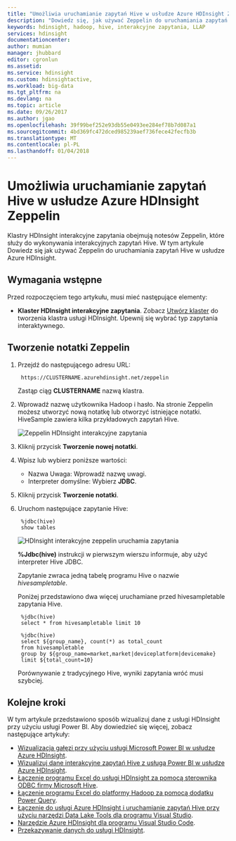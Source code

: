 ```yaml
---
title: "Umożliwia uruchamianie zapytań Hive w usłudze Azure HDInsight Zeppelin | Dokumentacja firmy Microsoft"
description: "Dowiedz się, jak używać Zeppelin do uruchamiania zapytań Hive."
keywords: hdinsight, hadoop, hive, interakcyjne zapytania, LLAP
services: hdinsight
documentationcenter: 
author: mumian
manager: jhubbard
editor: cgronlun
ms.assetid: 
ms.service: hdinsight
ms.custom: hdinsightactive,
ms.workload: big-data
ms.tgt_pltfrm: na
ms.devlang: na
ms.topic: article
ms.date: 09/26/2017
ms.author: jgao
ms.openlocfilehash: 39f99bef252e93db55e0493ee284ef78b7d087a1
ms.sourcegitcommit: 4bd369fc472dced985239aef736fece42fecfb3b
ms.translationtype: MT
ms.contentlocale: pl-PL
ms.lasthandoff: 01/04/2018
---
```

# <a name="use-zeppelin-to-run-hive-queries-in-azure-hdinsight"></a>Umożliwia uruchamianie zapytań Hive w usłudze Azure HDInsight Zeppelin 

Klastry HDInsight interakcyjne zapytania obejmują notesów Zeppelin, które służy do wykonywania interakcyjnych zapytań Hive. W tym artykule Dowiedz się jak używać Zeppelin do uruchamiania zapytań Hive w usłudze Azure HDInsight. 

## <a name="prerequisites"></a>Wymagania wstępne
Przed rozpoczęciem tego artykułu, musi mieć następujące elementy:

* **Klaster HDInsight interakcyjne zapytania**. Zobacz [Utwórz klaster](hadoop/apache-hadoop-linux-tutorial-get-started.md#create-cluster) do tworzenia klastra usługi HDInsight.  Upewnij się wybrać typ zapytania interaktywnego. 

## <a name="create-a-zeppelin-note"></a>Tworzenie notatki Zeppelin

1. Przejdź do następującego adresu URL:

        https://CLUSTERNAME.azurehdinsight.net/zeppelin
    Zastąp ciąg **CLUSTERNAME** nazwą klastra.

2. Wprowadź nazwę użytkownika Hadoop i hasło. Na stronie Zeppelin możesz utworzyć nową notatkę lub otworzyć istniejące notatki. HiveSample zawiera kilka przykładowych zapytań Hive.  

    ![Zeppelin HDInsight interakcyjne zapytania](./media/hdinsight-connect-hive-zeppelin/hdinsight-hive-zeppelin.png)
3. Kliknij przycisk **Tworzenie nowej notatki**.
4. Wpisz lub wybierz poniższe wartości:

    - Nazwa Uwaga: Wprowadź nazwę uwagi.
    - Interpreter domyślne: Wybierz **JDBC**.

5. Kliknij przycisk **Tworzenie notatki**.
6. Uruchom następujące zapytanie Hive:

        %jdbc(hive)
        show tables

    ![HDInsight interakcyjne zeppelin uruchamia zapytania](./media/hdinsight-connect-hive-zeppelin/hdinsight-hive-zeppelin-query.png)

    **%Jdbc(hive)** instrukcji w pierwszym wierszu informuje, aby użyć interpreter Hive JDBC.

    Zapytanie zwraca jedną tabelę programu Hive o nazwie *hivesampletable*.

    Poniżej przedstawiono dwa więcej uruchamiane przed hivesampletable zapytania Hive. 

        %jdbc(hive)
        select * from hivesampletable limit 10

        %jdbc(hive)
        select ${group_name}, count(*) as total_count
        from hivesampletable
        group by ${group_name=market,market|deviceplatform|devicemake}
        limit ${total_count=10}

    Porównywanie z tradycyjnego Hive, wyniki zapytania wróć musi szybciej.


## <a name="next-steps"></a>Kolejne kroki
W tym artykule przedstawiono sposób wizualizuj dane z usługi HDInsight przy użyciu usługi Power BI.  Aby dowiedzieć się więcej, zobacz następujące artykuły:

* [Wizualizacja gałęzi przy użyciu usługi Microsoft Power BI w usłudze Azure HDInsight](hadoop/apache-hadoop-connect-hive-power-bi.md).
* [Wizualizuj dane interakcyjne zapytań Hive z usługą Power BI w usłudze Azure HDInsight](./interactive-query/apache-hadoop-connect-hive-power-bi-directquery.md).
* [Łączenie programu Excel do usługi HDInsight za pomocą sterownika ODBC firmy Microsoft Hive](hadoop/apache-hadoop-connect-excel-hive-odbc-driver.md).
* [Łączenie programu Excel do platformy Hadoop za pomocą dodatku Power Query](hadoop/apache-hadoop-connect-excel-power-query.md).
* [Łączenie do usługi Azure HDInsight i uruchamianie zapytań Hive przy użyciu narzędzi Data Lake Tools dla programu Visual Studio](hadoop/apache-hadoop-visual-studio-tools-get-started.md).
* [Narzędzie Azure HDInsight dla programu Visual Studio Code](hdinsight-for-vscode.md).
* [Przekazywanie danych do usługi HDInsight](./hdinsight-upload-data.md).
